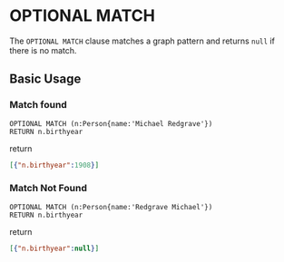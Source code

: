 # OPTIONAL MATCH

The `OPTIONAL MATCH` clause matches a graph pattern and returns `null` if there is no match.

## Basic Usage

### Match found

```
OPTIONAL MATCH (n:Person{name:'Michael Redgrave'})
RETURN n.birthyear
```

return
```JSON
[{"n.birthyear":1908}]
```

### Match Not Found

```
OPTIONAL MATCH (n:Person{name:'Redgrave Michael'})
RETURN n.birthyear
```

return

```JSON
[{"n.birthyear":null}]
```
